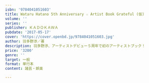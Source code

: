 ```yaml
---
isbn: '9784041051603'
title: Wataru Hatano 5th Anniversary ☆ Artist Book Grateful (仮)
volume: ''
series: ''
publisher: ＫＡＤＯＫＡＷＡ
pubdate: '2017-05-17'
cover: 'https://cover.openbd.jp/9784041051603.jpg'
author: 羽多野渉／著
description: 羽多野渉、アーティストデビュー５周年で初のアーティストブック！
price: '3200'
genre: ''
target: 一般
format: 単行本
content: 諸芸・娯楽

---
```


